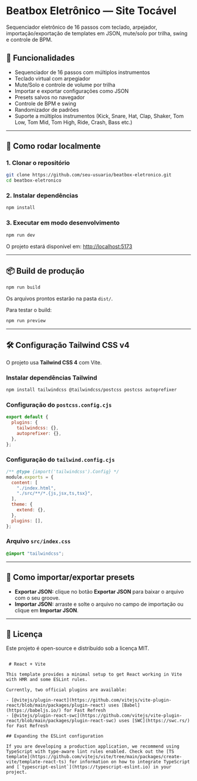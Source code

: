 # Beatbox Eletrônico — Site Tocável

Sequenciador eletrônico de 16 passos com teclado, arpejador, importação/exportação de templates em JSON, mute/solo por trilha, swing e controle de BPM.

## 🎹 Funcionalidades

- Sequenciador de 16 passos com múltiplos instrumentos
- Teclado virtual com arpegiador
- Mute/Solo e controle de volume por trilha
- Importar e exportar configurações como JSON
- Presets salvos no navegador
- Controle de BPM e swing
- Randomizador de padrões
- Suporte a múltiplos instrumentos (Kick, Snare, Hat, Clap, Shaker, Tom Low, Tom Mid, Tom High, Ride, Crash, Bass etc.)

---

## 🚀 Como rodar localmente

### 1. Clonar o repositório
```bash
git clone https://github.com/seu-usuario/beatbox-eletronico.git
cd beatbox-eletronico
````

### 2. Instalar dependências

```bash
npm install
```

### 3. Executar em modo desenvolvimento

```bash
npm run dev
```

O projeto estará disponível em:
[http://localhost:5173](http://localhost:5173)

---

## 📦 Build de produção

```bash
npm run build
```

Os arquivos prontos estarão na pasta `dist/`.

Para testar o build:

```bash
npm run preview
```

---

## 🛠️ Configuração Tailwind CSS v4

O projeto usa **Tailwind CSS 4** com Vite.

### Instalar dependências Tailwind

```bash
npm install tailwindcss @tailwindcss/postcss postcss autoprefixer
```

### Configuração do `postcss.config.cjs`

```js
export default {
  plugins: {
    tailwindcss: {},
    autoprefixer: {},
  },
};
```

### Configuração do `tailwind.config.cjs`

```js
/** @type {import('tailwindcss').Config} */
module.exports = {
  content: [
    "./index.html",
    "./src/**/*.{js,jsx,ts,tsx}",
  ],
  theme: {
    extend: {},
  },
  plugins: [],
};
```

### Arquivo `src/index.css`

```css
@import "tailwindcss";
```

---

## 💾 Como importar/exportar presets

* **Exportar JSON:** clique no botão **Exportar JSON** para baixar o arquivo com o seu groove.
* **Importar JSON:** arraste e solte o arquivo no campo de importação ou clique em **Importar JSON**.

---

## 📄 Licença

Este projeto é open-source e distribuído sob a licença MIT.

```
 
 # React + Vite

This template provides a minimal setup to get React working in Vite with HMR and some ESLint rules.

Currently, two official plugins are available:

- [@vitejs/plugin-react](https://github.com/vitejs/vite-plugin-react/blob/main/packages/plugin-react) uses [Babel](https://babeljs.io/) for Fast Refresh
- [@vitejs/plugin-react-swc](https://github.com/vitejs/vite-plugin-react/blob/main/packages/plugin-react-swc) uses [SWC](https://swc.rs/) for Fast Refresh

## Expanding the ESLint configuration

If you are developing a production application, we recommend using TypeScript with type-aware lint rules enabled. Check out the [TS template](https://github.com/vitejs/vite/tree/main/packages/create-vite/template-react-ts) for information on how to integrate TypeScript and [`typescript-eslint`](https://typescript-eslint.io) in your project.